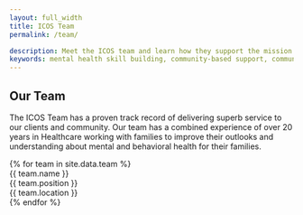 ```yaml
---
layout: full_width
title: ICOS Team
permalink: /team/

description: Meet the ICOS team and learn how they support the mission and vision of this organization.
keywords: mental health skill building, community-based support, community resources, counselors, Alexandria, Mechanicsville, Norfolk, Richmond
---
```


<div class="page_wrapper">
	<section class="container">
        <div id="about" class="page with_sidebar">
			<h1>Our Team</h1>
			<p>The ICOS Team has a proven track record of delivering superb service to our clients and community.  Our team has a combined experience of over 20 years in Healthcare working with families to improve their outlooks and understanding about mental and behavioral health for their families.</p>
			<div class="spacer"></div>
			<section class="team-container">
				<div class="frow justify-start">
					{% for team in site.data.team %}
					<div class="team-member">
						<div class="team-image" style="background-image: url('/images/content/{{ team.image }}');"></div>
						<div class="team-meta">
							<div class="team-name">{{ team.name }}</div>
							<div class="team-detail bold">{{ team.position }}</div>
							<div class="team-detail">{{ team.location }}</div>
						</div>
					</div>
					{% endfor %}
				</div>
			</section>
		</div>
	</section>
</div>